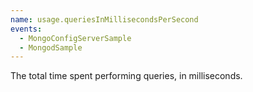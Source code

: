 ```yaml
---
name: usage.queriesInMillisecondsPerSecond
events:
  - MongoConfigServerSample
  - MongodSample
---
```


The total time spent performing queries, in milliseconds.